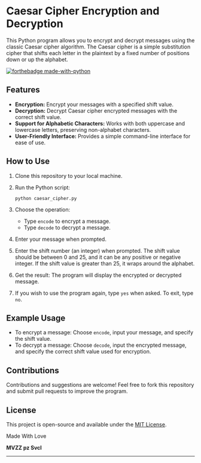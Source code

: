 # Caesar Cipher Encryption and Decryption

This Python program allows you to encrypt and decrypt messages using the classic Caesar cipher algorithm. The Caesar cipher is a simple substitution cipher that shifts each letter in the plaintext by a fixed number of positions down or up the alphabet.


[![forthebadge made-with-python](http://ForTheBadge.com/images/badges/made-with-python.svg)](https://www.python.org/)


## Features

- **Encryption:** Encrypt your messages with a specified shift value.
- **Decryption:** Decrypt Caesar cipher encrypted messages with the correct shift value.
- **Support for Alphabetic Characters:** Works with both uppercase and lowercase letters, preserving non-alphabet characters.
- **User-Friendly Interface:** Provides a simple command-line interface for ease of use.

## How to Use

1. Clone this repository to your local machine.

2. Run the Python script:
    ```
    python caesar_cipher.py
    ```

3. Choose the operation:
   - Type `encode` to encrypt a message.
   - Type `decode` to decrypt a message.

4. Enter your message when prompted.

5. Enter the shift number (an integer) when prompted. The shift value should be between 0 and 25, and it can be any positive or negative integer. If the shift value is greater than 25, it wraps around the alphabet.

6. Get the result: The program will display the encrypted or decrypted message.

7. If you wish to use the program again, type `yes` when asked. To exit, type `no`.

## Example Usage

- To encrypt a message: Choose `encode`, input your message, and specify the shift value.
- To decrypt a message: Choose `decode`, input the encrypted message, and specify the correct shift value used for encryption.

## Contributions

Contributions and suggestions are welcome! Feel free to fork this repository and submit pull requests to improve the program.

## License

This project is open-source and available under the [MIT License](LICENSE).

Made With Love

**MVZZ pz Svcl**

---



